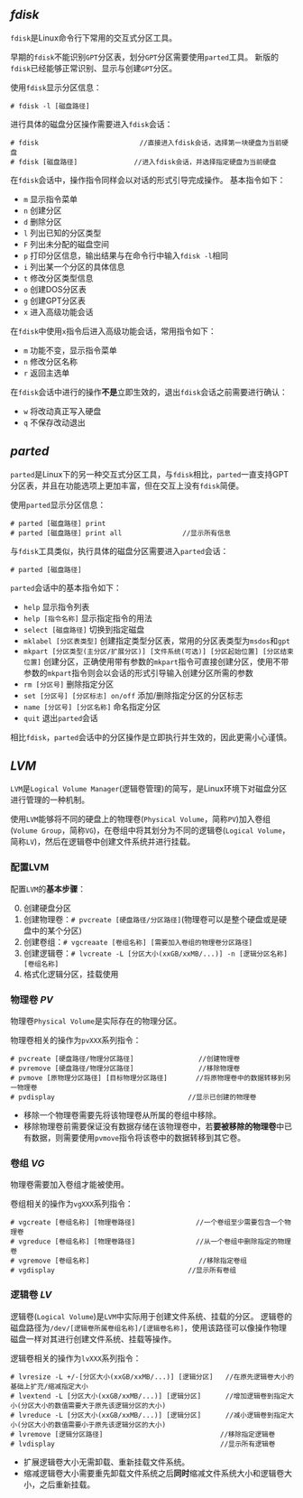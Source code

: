 ## *fdisk*
`fdisk`是Linux命令行下常用的交互式分区工具。

早期的`fdisk`不能识别`GPT`分区表，划分`GPT`分区需要使用`parted`工具。
新版的`fdisk`已经能够正常识别、显示与创建`GPT`分区。

使用`fdisk`显示分区信息：

`# fdisk -l [磁盘路径]`

进行具体的磁盘分区操作需要进入`fdisk`会话：

```
# fdisk							//直接进入fdisk会话，选择第一块硬盘为当前硬盘
# fdisk [磁盘路径]				//进入fdisk会话，并选择指定硬盘为当前硬盘
```

在`fdisk`会话中，操作指令同样会以对话的形式引导完成操作。
基本指令如下：

- `m` 显示指令菜单
- `n` 创建分区
- `d` 删除分区
- `l` 列出已知的分区类型
- `F` 列出未分配的磁盘空间
- `p` 打印分区信息，输出结果与在命令行中输入`fdisk -l`相同
- `i` 列出某一个分区的具体信息
- `t` 修改分区类型信息
- `o` 创建DOS分区表
- `g` 创建GPT分区表
- `x` 进入高级功能会话

在`fdisk`中使用`x`指令后进入高级功能会话，常用指令如下：

- `m` 功能不变，显示指令菜单
- `n` 修改分区名称
- `r` 返回主选单

在`fdisk`会话中进行的操作**不是**立即生效的，退出`fdisk`会话之前需要进行确认：

- `w` 将改动真正写入硬盘
- `q` 不保存改动退出



## *parted*
`parted`是Linux下的另一种交互式分区工具，与`fdisk`相比，`parted`一直支持GPT分区表，并且在功能选项上更加丰富，但在交互上没有`fdisk`简便。

使用`parted`显示分区信息：

```
# parted [磁盘路径] print
# parted [磁盘路径] print all				//显示所有信息
```

与`fdisk`工具类似，执行具体的磁盘分区需要进入`parted`会话：

`# parted [磁盘路径]`

`parted`会话中的基本指令如下：

- `help` 显示指令列表
- `help [指令名称]` 显示指定指令的用法
- `select [磁盘路径]` 切换到指定磁盘
- `mklabel [分区表类型]` 创建指定类型分区表，常用的分区表类型为`msdos`和`gpt`
- `mkpart [分区类型(主分区/扩展分区)] [文件系统(可选)] [分区起始位置] [分区结束位置]` 创建分区，正确使用带有参数的`mkpart`指令可直接创建分区，使用不带参数的`mkpart`指令则会以会话的形式引导输入创建分区所需的参数
- `rm [分区号]` 删除指定分区
- `set [分区号] [分区标志] on/off` 添加/删除指定分区的分区标志
- `name [分区号] [分区名称]` 命名指定分区
- `quit` 退出`parted`会话

相比`fdisk`，`parted`会话中的分区操作是立即执行并生效的，因此更需小心谨慎。



## *LVM*
`LVM`是`Logical Volume Manager`(逻辑卷管理)的简写，是Linux环境下对磁盘分区进行管理的一种机制。

使用`LVM`能够将不同的硬盘上的物理卷(`Physical Volume`，简称`PV`)加入卷组(`Volume Group`，简称`VG`)，在卷组中将其划分为不同的逻辑卷(`Logical Volume`，简称`LV`)，然后在逻辑卷中创建文件系统并进行挂载。

### 配置LVM
配置`LVM`的**基本步骤**：

0. 创建硬盘分区
0. 创建物理卷：`# pvcreate [硬盘路径/分区路径]`(物理卷可以是整个硬盘或是硬盘中的某个分区)
0. 创建卷组：`# vgcreaate [卷组名称] [需要加入卷组的物理卷分区路径]`
0. 创建逻辑卷：`# lvcreate -L [分区大小(xxGB/xxMB/...)] -n [逻辑分区名称] [卷组名称]`
0. 格式化逻辑分区，挂载使用

### 物理卷 *PV*
物理卷`Physical Volume`是实际存在的物理分区。

物理卷相关的操作为`pvXXX`系列指令：

```
# pvcreate [硬盘路径/物理分区路径]				//创建物理卷
# pvremove [硬盘路径/物理分区路径]				//移除物理卷
# pvmove [原物理分区路径] [目标物理分区路径]		//将原物理卷中的数据转移到另一物理卷
# pvdisplay									//显示已创建的物理卷
```

- 移除一个物理卷需要先将该物理卷从所属的卷组中移除。
- 移除物理卷前需要保证没有数据存储在该物理卷中，若**要被移除的物理卷**中已有数据，则需要使用`pvmove`指令将该卷中的数据转移到其它卷。

### 卷组 *VG*
物理卷需要加入卷组才能被使用。

卷组相关的操作为`vgXXX`系列指令：

```
# vgcreate [卷组名称] [物理卷路径]				//一个卷组至少需要包含一个物理卷
# vgreduce [卷组名称] [物理卷路径]				//从一个卷组中删除指定的物理卷
# vgremove [卷组名称]							//移除指定卷组
# vgdisplay									//显示所有卷组
```

### 逻辑卷 *LV*
逻辑卷(`Logical Volume`)是`LVM`中实际用于创建文件系统、挂载的分区。
逻辑卷的磁盘路径为`/dev/[逻辑卷所属卷组名称]/[逻辑卷名称]`，使用该路径可以像操作物理磁盘一样对其进行创建文件系统、挂载等操作。

逻辑卷相关的操作为`lvXXX`系列指令：

```
# lvresize -L +/-[分区大小(xxGB/xxMB/...)] [逻辑分区]	//在原先逻辑卷大小的基础上扩充/缩减指定大小
# lvextend -L [分区大小(xxGB/xxMB/...)] [逻辑分区]		//增加逻辑卷到指定大小(分区大小的数值需要大于原先该逻辑分区的大小)
# lvreduce -L [分区大小(xxGB/xxMB/...)] [逻辑分区]		//减小逻辑卷到指定大小(分区大小的数值需要小于原先该逻辑分区的大小)
# lvremove [逻辑分区路径]								//移除指定逻辑卷
# lvdisplay											//显示所有逻辑卷
```

- 扩展逻辑卷大小无需卸载、重新挂载文件系统。
- 缩减逻辑卷大小需要重先卸载文件系统之后**同时**缩减文件系统大小和逻辑卷大小，之后重新挂载。